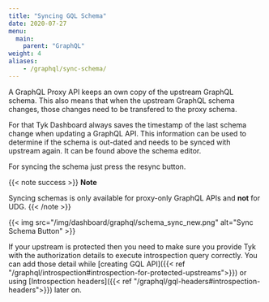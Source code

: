 ```yaml
---
title: "Syncing GQL Schema"
date: 2020-07-27
menu:
  main:
    parent: "GraphQL"
weight: 4
aliases:
    - /graphql/sync-schema/
---
```


A GraphQL Proxy API keeps an own copy of the upstream GraphQL schema. This also means that when the upstream GraphQL schema changes, those changes need to be transfered to the proxy schema.

For that Tyk Dashboard always saves the timestamp of the last schema change when updating a GraphQL API. This information can be used to determine if the schema is out-dated and needs to be synced with upstream again. It can be found above the schema editor.

For syncing the schema just press the resync button.

{{< note success >}}
**Note**  

Syncing schemas is only available for proxy-only GraphQL APIs and **not** for UDG.
{{< /note >}}

 {{< img src="/img/dashboard/graphql/schema_sync_new.png" alt="Sync Schema Button" >}}

 If your upstream is protected then you need to make sure you provide Tyk with the authorization details to execute introspection query correctly. You can add those detail while [creating GQL API]({{< ref "/graphql/introspection#introspection-for-protected-upstreams">}}) or using [Introspection headers]({{< ref "/graphql/gql-headers#introspection-headers">}}) later on.